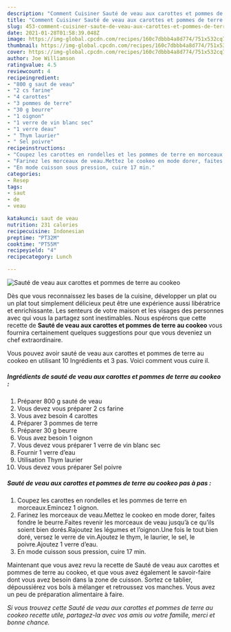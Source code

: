 ```yaml
---
description: "Comment Cuisiner Sauté de veau aux carottes et pommes de terre au cookeo"
title: "Comment Cuisiner Sauté de veau aux carottes et pommes de terre au cookeo"
slug: 453-comment-cuisiner-saute-de-veau-aux-carottes-et-pommes-de-terre-au-cookeo
date: 2021-01-28T01:58:39.048Z
image: https://img-global.cpcdn.com/recipes/160c7dbbb4a8d774/751x532cq70/saute-de-veau-aux-carottes-et-pommes-de-terre-au-cookeo-photo-principale-de-la-recette.jpg
thumbnail: https://img-global.cpcdn.com/recipes/160c7dbbb4a8d774/751x532cq70/saute-de-veau-aux-carottes-et-pommes-de-terre-au-cookeo-photo-principale-de-la-recette.jpg
cover: https://img-global.cpcdn.com/recipes/160c7dbbb4a8d774/751x532cq70/saute-de-veau-aux-carottes-et-pommes-de-terre-au-cookeo-photo-principale-de-la-recette.jpg
author: Joe Williamson
ratingvalue: 4.5
reviewcount: 4
recipeingredient:
- "800 g saut de veau"
- "2 cs farine"
- "4 carottes"
- "3 pommes de terre"
- "30 g beurre"
- "1 oignon"
- "1 verre de vin blanc sec"
- "1 verre deau"
- " Thym laurier"
- " Sel poivre"
recipeinstructions:
- "Coupez les carottes en rondelles et les pommes de terre en morceaux.Emincez 1 oignon."
- "Farinez les morceaux de veau.Mettez le cookeo en mode dorer, faites fondre le beurre.Faites revenir les morceaux de veau jusqu’à ce qu’ils soient bien dorés.Rajoutez les légumes et l’oignon.Une fois le tout bien doré, versez le verre de vin.Ajoutez le thym, le laurier, le sel, le poivre.Ajoutez 1 verre d’eau."
- "En mode cuisson sous pression, cuire 17 min."
categories:
- Resep
tags:
- saut
- de
- veau

katakunci: saut de veau 
nutrition: 231 calories
recipecuisine: Indonesian
preptime: "PT32M"
cooktime: "PT55M"
recipeyield: "4"
recipecategory: Lunch

---
```



![Sauté de veau aux carottes et pommes de terre au cookeo](https://img-global.cpcdn.com/recipes/160c7dbbb4a8d774/751x532cq70/saute-de-veau-aux-carottes-et-pommes-de-terre-au-cookeo-photo-principale-de-la-recette.jpg)

Dès que vous reconnaissez les bases de la cuisine, développer un plat ou un plat tout simplement délicieux peut être une expérience aussi libératrice et enrichissante. Les senteurs de votre maison et les visages des personnes avec qui vous la partagez sont inestimables. Nous espérons que cette recette de <strong> Sauté de veau aux carottes et pommes de terre au cookeo </strong> vous fournira certainement quelques suggestions pour que vous deveniez un chef extraordinaire.

<!--inarticleads1-->

Vous pouvez avoir sauté de veau aux carottes et pommes de terre au cookeo en utilisant 10 Ingrédients et 3 pas. Voici comment vous cuire il.

##### Ingrédients de sauté de veau aux carottes et pommes de terre au cookeo :

1. Préparer 800 g sauté de veau
1. Vous devez vous préparer 2 cs farine
1. Vous avez besoin 4 carottes
1. Préparer 3 pommes de terre
1. Préparer 30 g beurre
1. Vous avez besoin 1 oignon
1. Vous devez vous préparer 1 verre de vin blanc sec
1. Fournir 1 verre d’eau
1. Utilisation  Thym laurier
1. Vous devez vous préparer  Sel poivre




<!--inarticleads2-->

##### Sauté de veau aux carottes et pommes de terre au cookeo pas à pas :

1. Coupez les carottes en rondelles et les pommes de terre en morceaux.Emincez 1 oignon.
1. Farinez les morceaux de veau.Mettez le cookeo en mode dorer, faites fondre le beurre.Faites revenir les morceaux de veau jusqu’à ce qu’ils soient bien dorés.Rajoutez les légumes et l’oignon.Une fois le tout bien doré, versez le verre de vin.Ajoutez le thym, le laurier, le sel, le poivre.Ajoutez 1 verre d’eau.
1. En mode cuisson sous pression, cuire 17 min.




<!--inarticleads1-->

<p>
Maintenant que vous avez revu la recette de Sauté de veau aux carottes et pommes de terre au cookeo, et que vous avez également le savoir-faire dont vous avez besoin dans la zone de cuisson. Sortez ce tablier, dépoussiérez vos bols à mélanger et retroussez vos manches. Vous avez un peu de préparation alimentaire à faire.
</p>

<p>
<i>Si vous trouvez cette Sauté de veau aux carottes et pommes de terre au cookeo recette utile, partagez-la avec vos amis ou votre famille, merci et bonne chance.</i>
</p>
